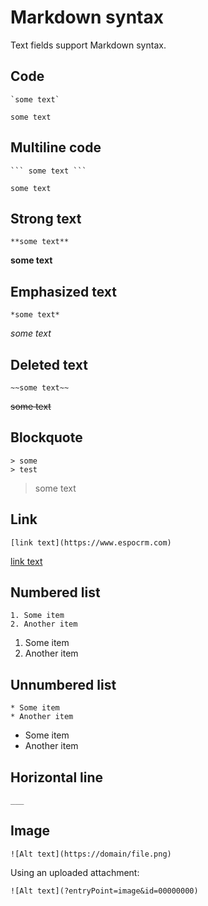 # Markdown syntax

Text fields support Markdown syntax.

## Code
```
`some text`
```

`some text`

## Multiline code

```
``` some text ``` 
```

```
some text
```

## Strong text

```
**some text**
```

**some text**

## Emphasized text

```
*some text*
```

*some text*

## Deleted text

```
~~some text~~
```

~~some text~~

## Blockquote

```
> some
> test
```

> some
> text

## Link

```
[link text](https://www.espocrm.com)
```
[link text](https://www.espocrm.com)

## Numbered list

```
1. Some item
2. Another item
```

1. Some item
2. Another item

## Unnumbered list

```
* Some item
* Another item
```

* Some item
* Another item

## Horizontal line

```
___
```

## Image

```
![Alt text](https://domain/file.png)
```

Using an uploaded attachment:

```
![Alt text](?entryPoint=image&id=00000000)
```
